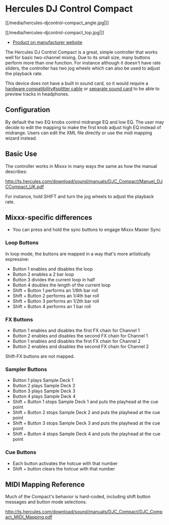 # Hercules DJ Control Compact

[[/media/hercules-djcontrol-compact_angle.jpg|]]

[[/media/hercules-djcontrol-compact_top.jpg|]]

  - [Product on manufacturer
    website](https://www.hercules.com/us/DJ-Music/bdd/p/253/djcontrol-compact/)

The Hercules DJ Control Compact is a great, simple controller that works
well for basic two-channel mixing. Due to its small size, many buttons
perform more than one function. For instance although it doesn't have
rate sliders, the controller has two jog wheels which can also be used
to adjust the playback rate.

This device does not have a built in sound card, so it would require a
[hardware compatibility\#splitter
cable](hardware%20compatibility#splitter%20cable) or [separate sound
card](hardware%20compatibility#usb%20sound%20cards) to be able to
preview tracks in headphones.

## Configuration

By default the two EQ knobs control midrange EQ and low EQ. The user may
decide to edit the mapping to make the first knob adjust high EQ instead
of midrange. Users can edit the XML file directly or use the midi
mapping wizard instead.

## Basic Use

The controller works in Mixxx in many ways the same as how the manual
describes:

<http://ts.hercules.com/download/sound/manuals/DJC_Compact/Manuel_DJCCompact_UK.pdf>

For instance, hold SHIFT and turn the jog wheels to adjust the playback
rate.

## Mixxx-specific differences

  - You can press and hold the sync buttons to engage Mixxx Master Sync

### Loop Buttons

In loop mode, the buttons are mapped in a way that's more artistically
expressive:

  - Button 1 enables and disables the loop
  - Button 2 enables a 2 bar loop
  - Button 3 divides the current loop in half
  - Button 4 doubles the length of the current loop
  - Shift + Button 1 performs an 1/8th bar roll
  - Shift + Button 2 performs an 1/4th bar roll
  - Shift + Button 3 performs an 1/2th bar roll
  - Shift + Button 4 performs an 1 bar roll

### FX Buttons

  - Button 1 enables and disables the first FX chain for Channel 1
  - Button 2 enables and disables the second FX chain for Channel 1
  - Button 1 enables and disables the first FX chain for Channel 2
  - Button 2 enables and disables the second FX chain for Channel 2

Shift-FX buttons are not mapped.

### Sampler Buttons

  - Button 1 plays Sample Deck 1
  - Button 2 plays Sample Deck 2
  - Button 3 plays Sample Deck 3
  - Button 4 plays Sample Deck 4
  - Shift + Button 1 stops Sample Deck 1 and puts the playhead at the
    cue point
  - Shift + Button 2 stops Sample Deck 2 and puts the playhead at the
    cue point
  - Shift + Button 3 stops Sample Deck 3 and puts the playhead at the
    cue point
  - Shift + Button 4 stops Sample Deck 4 and puts the playhead at the
    cue point

### Cue Buttons

  - Each button activates the hotcue with that number
  - Shift + button clears the hotcue with that number

## MIDI Mapping Reference

Much of the Compact's behavior is hard-coded, including shift button
messages and button mode selections.

<http://ts.hercules.com/download/sound/manuals/DJC_Compact/DJC_Compact_MIDI_Mapping.pdf>
